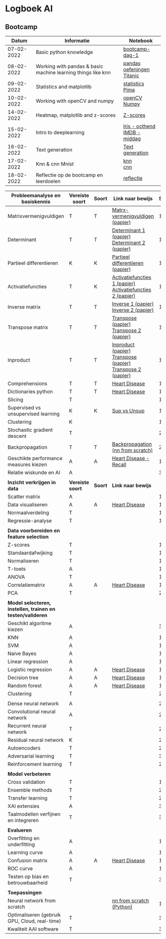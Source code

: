 # Logboek AI

## Bootcamp

| **Datum** | **Informatie** | **Notebook** |
|-----------|----------------|--------------|
| 07-02-2022 | Basic python knowledge | [bootcamp-dag-1](https://gitlab.fdmci.hva.nl/ozcana3/logboek-ai/-/blob/main/Bootcamp/d1/bootcamp-dag-1.ipynb) |
| 08-02-2022 | Working with pandas & basic machine learning things like knn | [pandas oefeningen](https://gitlab.fdmci.hva.nl/ozcana3/logboek-ai/-/blob/main/Bootcamp/d2/pandas-dag-2.ipynb)<br /> [Titanic](https://gitlab.fdmci.hva.nl/ozcana3/logboek-ai/-/blob/main/Bootcamp/d2/Opdracht_titanic_middag2.ipynb) |
| 09-02-2022 | Statistics and matplotlib | [statistics](https://gitlab.fdmci.hva.nl/ozcana3/logboek-ai/-/blob/main/Bootcamp/d3/statistics.ipynb)<br/>[Pima](https://gitlab.fdmci.hva.nl/ozcana3/logboek-ai/-/blob/main/Bootcamp/d3/Pima.ipynb) |
| 10-02-2022 | Working with openCV and numpy | [openCV](https://gitlab.fdmci.hva.nl/ozcana3/logboek-ai/-/blob/main/Bootcamp/d4/2022_02_10_OpenCV_opdracht.ipynb)<br/>[Numpy](https://gitlab.fdmci.hva.nl/ozcana3/logboek-ai/-/blob/main/Bootcamp/d4/2022_02_10_NumPy_opdracht.ipynb) |
| 14-02-2022 | Heatmap, matplotlib and z-scores | [Z-scores](https://gitlab.fdmci.hva.nl/ozcana3/logboek-ai/-/blob/main/Bootcamp/d6/Bootcamp_dag_6.ipynb) |
| 15-02-2022 | Intro to deeplearning | [Iris - octhend](https://gitlab.fdmci.hva.nl/ozcana3/logboek-ai/-/blob/main/Bootcamp/d7/iris_digits_nn.ipynb)<br/>[IMDB - middag](https://gitlab.fdmci.hva.nl/ozcana3/logboek-ai/-/blob/main/Bootcamp/d7/IMDB_opdracht.ipynb) |
| 16-02-2022 | Text generation | [Text generation](https://gitlab.fdmci.hva.nl/ozcana3/logboek-ai/-/blob/main/Bootcamp/d8/hazes-char.ipynb) |
| 17-02-2022 | Knn & cnn Mnist | [knn](https://gitlab.fdmci.hva.nl/ozcana3/logboek-ai/-/blob/main/Bootcamp/d9/2022_02_17_MNIST_kNN_opdracht.ipynb)<br/>[cnn](https://gitlab.fdmci.hva.nl/ozcana3/logboek-ai/-/blob/main/Bootcamp/d9/2022_02_17_MNIST_CNN_opdracht.ipynb) |
| 18-02-2022 | Reflectie op de bootcamp en leerdoelen | [reflectie](https://gitlab.fdmci.hva.nl/ozcana3/logboek-ai/-/wikis/Bootcamp-reflectie) |


| **Probleemanalyse en basiskennis** | **Vereiste soort** | **Soort** | **Link naar bewijs** | **Sprint** |
| --- | --- | --- | --- | --- |
| Matrixvermenigvuldigen | T | T | [Matrx-vermenigvuldigen (papier)](https://gitlab.fdmci.hva.nl/ozcana3/logboek-ai/-/blob/main/Math%20&%20Statistics/Lecture%201/les1.2.jpg) | 1|
| Determinant | T | T | [Determinant 1 (papier)](https://gitlab.fdmci.hva.nl/ozcana3/logboek-ai/-/blob/main/Math%20&%20Statistics/Lecture%201/les1.4.jpg)<br>[Determinant 2 (papier)](https://gitlab.fdmci.hva.nl/ozcana3/logboek-ai/-/blob/main/Math%20&%20Statistics/Lecture%201/les1.5.jpg) | 1 |
| Partieel differentieren | K | K | [Partieel differentieren (papier)](https://gitlab.fdmci.hva.nl/ozcana3/logboek-ai/-/blob/main/Math%20&%20Statistics/Lecture%203/les3.1.jpg) | 1 |
| Activatiefuncties | T | K | [Activatiefuncties 1 (papier)](https://gitlab.fdmci.hva.nl/ozcana3/logboek-ai/-/blob/main/Math%20&%20Statistics/Lecture%202/les2.1.jpg)<br>[Activatiefuncties 2 (papier)](https://gitlab.fdmci.hva.nl/ozcana3/logboek-ai/-/blob/main/Math%20&%20Statistics/Lecture%202/les2.2.jpg) | 1 |
| Inverse matrix | T | T | [Inverse 1 (papier)](https://gitlab.fdmci.hva.nl/ozcana3/logboek-ai/-/blob/main/Math%20&%20Statistics/Lecture%201/les1.4.jpg)<br>[Inverse 2 (papier)](https://gitlab.fdmci.hva.nl/ozcana3/logboek-ai/-/blob/main/Math%20&%20Statistics/Lecture%201/les1.5.jpg)  | 1 |
| Transpose matrix | T | T | [Transpose (papier)](https://gitlab.fdmci.hva.nl/ozcana3/logboek-ai/-/blob/main/Math%20&%20Statistics/Lecture%201/les1.4.jpg)<br>[Transpose 2 (papier)](https://gitlab.fdmci.hva.nl/ozcana3/logboek-ai/-/blob/main/Math%20&%20Statistics/Lecture%201/les1.5.jpg) | 1 |
| Inproduct | T | T | [Inproduct (papier)](https://gitlab.fdmci.hva.nl/ozcana3/logboek-ai/-/blob/main/Math%20&%20Statistics/Lecture%201/les1.1.jpg)<br>[Transpose (papier)](https://gitlab.fdmci.hva.nl/ozcana3/logboek-ai/-/blob/main/Math%20&%20Statistics/Lecture%201/les1.4.jpg)<br>[Transpose 2 (papier)](https://gitlab.fdmci.hva.nl/ozcana3/logboek-ai/-/blob/main/Math%20&%20Statistics/Lecture%201/les1.5.jpg)  | 1 |
| Comprehensions | T | T | [Heart Disease](https://gitlab.fdmci.hva.nl/ozcana3/logboek-ai/-/blob/main/Machine%20Learning/heart_disease.ipynb) | 1 |
| Dictionaries python | T | T | [Heart Disease](https://gitlab.fdmci.hva.nl/ozcana3/logboek-ai/-/blob/main/Machine%20Learning/heart_disease.ipynb) | 1 |
| Slicing | T | | | 1 |
| Supervised vs unsupervised learning | K | K | [Sup vs Unsup](https://gitlab.fdmci.hva.nl/ozcana3/logboek-ai/-/blob/main/Machine%20Learning/sup_vs_unsup.md) | 1 |
| Clustering | K | | | 1 |
| Stochastic gradient descent | T | | | 2 |
| Backpropagation | T | T | [Backpropagation (nn from scratch)](https://gitlab.fdmci.hva.nl/ozcana3/logboek-ai/-/blob/main/Python/nn.py) | 2 |
| Geschikte performance measures kiezen | A | A | [Heart Disease - Recall](https://gitlab.fdmci.hva.nl/ozcana3/logboek-ai/-/blob/main/Machine%20Learning/heart_disease.ipynb)  | 1 |
| Relatie wiskunde en AI | A | | | 3 |
| | | | | |
| **Inzicht verkrijgen in data** | **Vereiste soort** | **Soort** | **Link naar bewijs** ||
| Scatter matrix | A | | | 1 |
| Data visualiseren | A | A | [Heart Disease](https://gitlab.fdmci.hva.nl/ozcana3/logboek-ai/-/blob/main/Machine%20Learning/heart_disease.ipynb) | 1 |
| Normaalverdeling | T | | | 1 |
| Regressie-analyse | T | | | 1 |
| | | | | |
| **Data voorbereiden en feature selection** | | | | |
| Z-scores | T | | | 1,2 |
| Standaardafwijking | T | | | 1 |
| Normaliseren | T | | | 1,2 |
| T-toets | A | | | 1 |
| ANOVA | T | | | 1,2 |
| Correlatiematrix | A | A | [Heart Disease](https://gitlab.fdmci.hva.nl/ozcana3/logboek-ai/-/blob/main/Machine%20Learning/heart_disease.ipynb)| 1 |
| PCA | T | | | 2 | 
 | | | | |
| **Model selecteren, instellen, trainen en testen/valideren** | | | | |
| Geschikt algoritme kiezen | A | | | 3 |
| KNN | A | | | 1 |
| SVM | A | | | 1 |
| Naive Bayes | A | | | 1 |
| Linear regression | A | | | 1 |
| Logistic regression | A | A | [Heart Disease](https://gitlab.fdmci.hva.nl/ozcana3/logboek-ai/-/blob/main/Machine%20Learning/heart_disease.ipynb) | 1 |
| Decision tree | A | A | [Heart Disease](https://gitlab.fdmci.hva.nl/ozcana3/logboek-ai/-/blob/main/Machine%20Learning/heart_disease.ipynb) | 1 |
| Random forest | A | A | [Heart Disease](https://gitlab.fdmci.hva.nl/ozcana3/logboek-ai/-/blob/main/Machine%20Learning/heart_disease.ipynb) | 1 |
| Clustering | T | |  | 2 |
| | | | |
| Dense neural network | A | | | 2 |
| Convolutional neural network | A | | | 2 |
| Recurrent neural network | T | | | 2 |
| Residual neural network | K | | | 2 |
| Autoencoders | T | | | 2 |
| Adversarial learning | T | | | 3 |
| Reinforcement learning | T | | | 2 |
| | | | | |
| **Model verbeteren** | | | | |
| Cross validation | T | | | 1 |
| Ensemble methods | T | | | 2 |
| Transfer learning | T | | | 2 |
| XAI extensies | A | | | 3 |
| Taalmodellen verfijnen en integreren | T | | | 3 | |
 | | | | |
| **Evalueren** | | | | |
| Overfitting en underfitting | A |  | | 1 |
| Learning curve | A | | | 1 |
| Confusion matrix | A | A | [Heart Disease](https://gitlab.fdmci.hva.nl/ozcana3/logboek-ai/-/blob/main/Machine%20Learning/heart_disease.ipynb) | 1 |
| ROC curve | A | | | 1 |
| Testen op bias en betrouwbaarheid | T | | | 3 |
| | | | | |
| **Toepassingen** | | | | |
| Neural network from scratch | | | [nn from scratch (Python)](https://gitlab.fdmci.hva.nl/ozcana3/logboek-ai/-/blob/main/Python/nn.py) | 1 |
| Optimaliseren (gebruik GPU, Cloud, real-time) | T | | | 3 |
| Kwaliteit AAI software | T | | | 3 |
